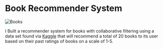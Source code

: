 <h1>Book Recommender System</h1>

![Books](https://allnovel.net/media/books_novels.jpg)

I Built a recommender system for books with collaborative filtering using a data set found via <a href="https://www.kaggle.com/alexanderfrosati/goodbooks-10k-updated">Kaggle</a> that will recommend a total of 20 books to its user based on their past ratings of books on a scale of 1-5.
